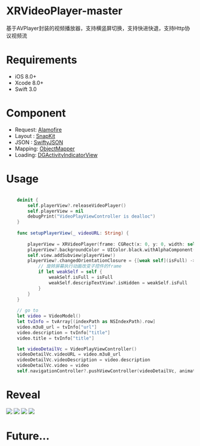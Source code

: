 # XRVideoPlayer-master

基于AVPlayer封装的视频播放器，支持横竖屏切换，支持快进快退，支持Http协议视频流

# Requirements
* iOS 8.0+
* Xcode 8.0+
* Swift 3.0

# Component
* Request: [Alamofire](https://github.com/Alamofire/Alamofire)
* Layout : [SnapKit](https://github.com/SnapKit)
* JSON   : [SwiftyJSON](https://github.com/SwiftyJSON/SwiftyJSON)
* Mapping: [ObjectMapper](https://github.com/Hearst-DD/ObjectMapper)
* Loading: [DGActivityIndicatorView](https://github.com/gontovnik/DGActivityIndicatorView)

# Usage

```Swift

    deinit {
        self.playerView?.releaseVideoPlayer()
        self.playerView = nil
        debugPrint("VideoPlayViewController is dealloc")
    }
    
    func setupPlayerView(_ videoURL: String) {
        
        playerView = XRVideoPlayer(frame: CGRect(x: 0, y: 0, width: self.view.bounds.width, height: 250), videoURL: videoURL, isLocalResource: false)
        playerView?.backgroundColor = UIColor.black.withAlphaComponent(0.9)
        self.view.addSubview(playerView!)
        playerView?.changedOrientationClosure = {[weak self](isFull) -> () in
            // 旋转屏幕执行动画改变子控件的frame
            if let weakSelf = self {
                weakSelf.isFull = isFull
                weakSelf.descripTextView?.isHidden = weakSelf.isFull
            }
        }
    }
    
    // go to
    let video = VideoModel()
    let tvInfo = tvArray[(indexPath as NSIndexPath).row]
    video.m3u8_url = tvInfo["url"]
    video.description = tvInfo["title"]
    video.title = tvInfo["title"]

    let videoDetailVc = VideoPlayViewController()
    videoDetailVc.videoURL = video.m3u8_url
    videoDetailVc.videoDescription = video.description
    videoDetailVc.video = video
    self.navigationController?.pushViewController(videoDetailVc, animated: true)

```

# Reveal

![](https://github.com/hanzhuzi/XRVideoPlayer-master/blob/master/XRVideoPlayer-master/snaps/snap1.png)
![](https://github.com/hanzhuzi/XRVideoPlayer-master/blob/master/XRVideoPlayer-master/snaps/snap2.png)
![](https://github.com/hanzhuzi/XRVideoPlayer-master/blob/master/XRVideoPlayer-master/snaps/snap3.png)
![](https://github.com/hanzhuzi/XRVideoPlayer-master/blob/master/XRVideoPlayer-master/snaps/snap4.png)

# Future...
